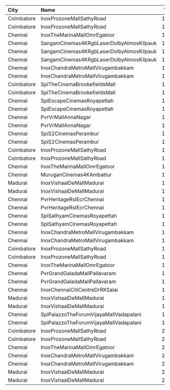 | City       | Name                                     |  Time | Type      | Price | Capacity | Booked |
| :--------- | :--------------------------------------- | ----: | :-------- | ----: | -------: | -----: |
| Coimbatore | InoxProzoneMallSathyRoad                 | 11:10 | Club      |  153₹ |       62 |      0 |
| Coimbatore | InoxProzoneMallSathyRoad                 | 11:10 | Executive |   60₹ |       11 |      0 |
| Chennai    | InoxTheMarinaMallOmrEgatoor              | 11:35 | Club      |  153₹ |       56 |      0 |
| Chennai    | SangamCinemas4KRgbLaserDolbyAtmosKilpauk | 11:35 | Executive |  160₹ |      142 |     54 |
| Chennai    | SangamCinemas4KRgbLaserDolbyAtmosKilpauk | 11:35 | Corporate |  112₹ |       90 |      0 |
| Chennai    | SangamCinemas4KRgbLaserDolbyAtmosKilpauk | 11:35 | Budget    |   60₹ |       54 |     54 |
| Chennai    | InoxChandraMetroMallVirugambakkam        | 12:00 | Premiere  |   60₹ |       10 |      0 |
| Chennai    | InoxChandraMetroMallVirugambakkam        | 12:00 | Silver    |  153₹ |       77 |      0 |
| Coimbatore | SpiTheCinemaBrookefieldsMall             | 12:05 | Elite     |  153₹ |       87 |     14 |
| Coimbatore | SpiTheCinemaBrookefieldsMall             | 12:05 | Budget    |   60₹ |       10 |      5 |
| Chennai    | SpiEscapeCinemasRoyapettah               | 12:25 | Elite     |  191₹ |       50 |     27 |
| Chennai    | SpiEscapeCinemasRoyapettah               | 12:25 | Budget    |   60₹ |        5 |      5 |
| Chennai    | PvrVrMallAnnaNagar                       | 12:50 | Classic   |   60₹ |        5 |      5 |
| Chennai    | PvrVrMallAnnaNagar                       | 12:50 | Prime     |  191₹ |       51 |     10 |
| Chennai    | SpiS2CinemasPerambur                     | 13:05 | Elite     |  153₹ |       98 |     10 |
| Chennai    | SpiS2CinemasPerambur                     | 13:05 | Budget    |   60₹ |       11 |      6 |
| Coimbatore | InoxProzoneMallSathyRoad                 | 14:30 | Club      |  153₹ |       57 |      0 |
| Coimbatore | InoxProzoneMallSathyRoad                 | 14:30 | Executive |   60₹ |       11 |      0 |
| Chennai    | InoxTheMarinaMallOmrEgatoor              | 14:55 | Club      |  153₹ |       46 |      0 |
| Chennai    | MuruganCinemas4KAmbattur                 | 15:05 | Diamond   |  110₹ |       80 |      2 |
| Madurai    | InoxVishaalDeMallMadurai                 | 15:10 | Club      |  178₹ |       52 |      0 |
| Madurai    | InoxVishaalDeMallMadurai                 | 15:10 | Executive |   60₹ |        1 |      0 |
| Chennai    | PvrHeritageRslEcrChennai                 | 15:25 | Classic   |   60₹ |       11 |     11 |
| Chennai    | PvrHeritageRslEcrChennai                 | 15:25 | Prime     |  153₹ |       98 |     51 |
| Chennai    | SpiSathyamCinemasRoyapettah              | 15:30 | Elite     |  153₹ |       51 |     20 |
| Chennai    | SpiSathyamCinemasRoyapettah              | 15:30 | Budget    |   60₹ |        6 |      6 |
| Chennai    | InoxChandraMetroMallVirugambakkam        | 15:45 | Premiere  |   60₹ |        9 |      0 |
| Chennai    | InoxChandraMetroMallVirugambakkam        | 15:45 | Silver    |  153₹ |       80 |      0 |
| Coimbatore | InoxProzoneMallSathyRoad                 | 17:50 | Club      |  153₹ |       65 |      0 |
| Coimbatore | InoxProzoneMallSathyRoad                 | 17:50 | Executive |   60₹ |        7 |      0 |
| Chennai    | InoxTheMarinaMallOmrEgatoor              | 18:15 | Club      |  153₹ |       57 |      0 |
| Chennai    | PvrGrandGaladaMallPallavaram             | 18:20 | Classic   |   60₹ |       14 |     14 |
| Chennai    | PvrGrandGaladaMallPallavaram             | 18:20 | Prime     |  153₹ |       76 |     76 |
| Chennai    | InoxChennaiCitiCentreDrRKSalai           | 18:20 | Club      |  153₹ |       67 |      0 |
| Madurai    | InoxVishaalDeMallMadurai                 | 18:30 | Club      |  178₹ |       61 |      0 |
| Madurai    | InoxVishaalDeMallMadurai                 | 18:30 | Executive |   60₹ |        4 |      0 |
| Chennai    | SpiPalazzoTheForumVijayaMallVadapalani   | 18:45 | Elite     |  153₹ |      109 |     18 |
| Chennai    | SpiPalazzoTheForumVijayaMallVadapalani   | 18:45 | Budget    |   60₹ |       13 |     10 |
| Coimbatore | InoxProzoneMallSathyRoad                 | 21:10 | Club      |  153₹ |       55 |      0 |
| Coimbatore | InoxProzoneMallSathyRoad                 | 21:10 | Executive |   60₹ |       11 |      0 |
| Chennai    | InoxTheMarinaMallOmrEgatoor              | 21:40 | Club      |  153₹ |       60 |      0 |
| Chennai    | InoxChandraMetroMallVirugambakkam        | 21:45 | Premiere  |   60₹ |        8 |      0 |
| Chennai    | InoxChandraMetroMallVirugambakkam        | 21:45 | Silver    |  153₹ |       82 |      0 |
| Madurai    | InoxVishaalDeMallMadurai                 | 21:55 | Club      |  178₹ |       61 |      0 |
| Madurai    | InoxVishaalDeMallMadurai                 | 21:55 | Executive |   60₹ |        6 |      0 |